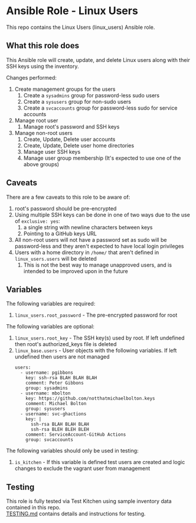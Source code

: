 Ansible Role - Linux Users
==========================
This repo contains the Linux Users (linux_users) Ansible role.

What this role does
-------------------
This Ansible role will create, update, and delete Linux users along with their SSH keys using the inventory.

Changes performed:

1. Create management groups for the users
    1. Create a `sysadmins` group for password-less sudo users
    2. Create a `sysusers` group for non-sudo users
    3. Create a `svcaccounts` group for password-less sudo for service accounts
2. Manage root user
    1. Manage root's password and SSH keys
3. Manage non-root users
    1. Create, Update, Delete user accounts
    2. Create, Update, Delete user home directories
    3. Manage user SSH keys 
    4. Manage user group membership (It's expected to use one of the above groups)

Caveats
-------
There are a few caveats to this role to be aware of:

1. root's password should be pre-encrypted
2. Using multiple SSH keys can be done in one of two ways due to the use of `exclusive: yes`:
    1. a single string with newline characters between keys
    2. Pointing to a GitHub keys URL
3. All non-root users will not have a password set as sudo will be password-less and they aren't expected to have local
login privileges
4. Users with a home directory in `/home/` that aren't defined in `linux_users.users` will be deleted
    1. This is not the best way to manage unapproved users, and is intended to be improved upon in the future

Variables
---------
The following variables are required:

1. `linux_users.root_password` - The pre-encrypted password for root

The following variables are optional:

1. `linux_users.root_key` - The SSH key(s) used by root. If left undefined then root's authorized_keys file is deleted
2. `linux_base.users` - User objects with the following variables. If left undefined then users are not managed
    ```
    users:
      - username: pgibbons
        key: ssh-rsa BLAH BLAH BLAH
        comment: Peter Gibbons
        group: sysadmins
      - username: mbolton
        key: https://github.com/notthatmichaelbolton.keys
        comment: Michael Bolton
        group: sysusers
      - username: svc-ghactions
        key: |
          ssh-rsa BLAH BLAH BLAH
          ssh-rsa BLEH BLEH BLEH
        comment: ServiceAccount-GitHub Actions
        group: svcaccounts
    ```

The following variables should only be used in testing:

1. `is_kitchen` - If this variable is defined test users are created and logic changes to exclude the vagrant user from
management

Testing
-------
This role is fully tested via Test Kitchen using sample inventory data contained in this repo.  
[TESTING.md](TESTING.md) contains details and instructions for testing. 
